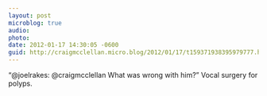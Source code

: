 ```yaml
---
layout: post
microblog: true
audio: 
photo: 
date: 2012-01-17 14:30:05 -0600
guid: http://craigmcclellan.micro.blog/2012/01/17/t159371938395979777.html
---
```

“@joelrakes: @craigmcclellan What was wrong with him?” Vocal surgery for polyps.
